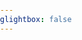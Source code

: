 ```yaml
---
glightbox: false
---
```


<head>

<style> html, body, #map, #elevation-div { height: 100%; width: 100%; padding: 0; margin: 0; } #map { height: 75%; } #elevation-div {	height: 25%; font: 12px/1.5 "Helvetica Neue", Arial, Helvetica, sans-serif; } </style>

<!-- leaflet-ui -->
<script src="https://unpkg.com/leaflet@1.7.1/dist/leaflet.js"></script>
<script src="https://unpkg.com/leaflet-ui@0.6.0/dist/leaflet-ui.js"></script>

<!-- leaflet-elevation -->
<link rel="stylesheet" href="https://unpkg.com/@raruto/leaflet-elevation/dist/leaflet-elevation.css" />
<script src="https://unpkg.com/@raruto/leaflet-elevation/dist/leaflet-elevation.js"></script>

</head>

<body>
<div id="map"></div>
</body>

<script>

    document.addEventListener("DOMContentLoaded", function() {

  // Full list options at "leaflet-elevation.js"
  var elevation_options = {

    // Default chart colors: theme lime-theme, magenta-theme, ...
    theme: "lightblue-theme",

    // Chart container outside/inside map container
    detached: true,

    // if (detached), the elevation chart container
    elevationDiv: "#elevation-div",

    // if (!detached) autohide chart profile on chart mouseleave
    autohide: false,

    // if (!detached) initial state of chart profile control
    collapsed: false,
    
    // if (!detached) control position on one of map corners
    position: "topright",
    
    // Toggle close icon visibility
    closeBtn: true,

    // Autoupdate map center on chart mouseover.
    followMarker: true,

    // Autoupdate map bounds on chart update.
    autofitBounds: true,

    // Chart distance/elevation units.
    imperial: false,

    // [Lat, Long] vs [Long, Lat] points. (leaflet default: [Lat, Long])
    reverseCoords: false,

    // Acceleration chart profile: true || "summary" || "disabled" || false
    acceleration: false,

    // Slope chart profile: true || "summary" || "disabled" || false
    slope: false,

    // Speed chart profile: true || "summary" || "disabled" || false
    speed: false,

    // Altitude chart profile: true || "summary" || "disabled" || false
    altitude: true,

    // Display time info: true || "summary" || false
    time: true,

    // Display distance info: true || "summary" || false
    distance: true,

    // Summary track info style: "inline" || "multiline" || false
    summary: 'multiline',

    // Download link: "link" || false || "modal"
    downloadLink: 'link',

    // Toggle chart ruler filter
    ruler: true,

    // Toggle chart legend filter
    legend: true,

    // Toggle "leaflet-almostover" integration
    almostOver: true,

    // Toggle "leaflet-distance-markers" integration
    distanceMarkers: false,

    // Toggle "leaflet-edgescale" integration
    edgeScale: false,
    
    // Toggle "leaflet-hotline" integration
    hotline: true,

    // Display track datetimes: true || false
    timestamps: false,

    // Display track waypoints: true || "markers" || "dots" || false
    waypoints: true,

    // Toggle custom waypoint icons: true || { associative array of <sym> tags } || false
    wptIcons: {
      '': L.divIcon({
        className: 'elevation-waypoint-marker',
        html: '<i class="elevation-waypoint-icon"></i>',
        iconSize: [30, 30],
        iconAnchor: [8, 30],
      }),
    },

    // Toggle waypoint labels: true || "markers" || "dots" || false
    wptLabels: true,

    // Render chart profiles as Canvas or SVG Paths
    preferCanvas: true,

  };

  // Instantiate map (leaflet-ui).
  var map = L.map('map', { mapTypeId: 'terrain', center: [41.4583, 12.7059], zoom: 5 });

  // Instantiate elevation control.
  var controlElevation = L.control.elevation(elevation_options).addTo(map);

  // Load track from url (allowed data types: "*.geojson", "*.gpx", "*.tcx")
  controlElevation.load("https://siroccomeister.github.io/f3/assets/gpx/GDMBR3.gpx");

  })
</script>

